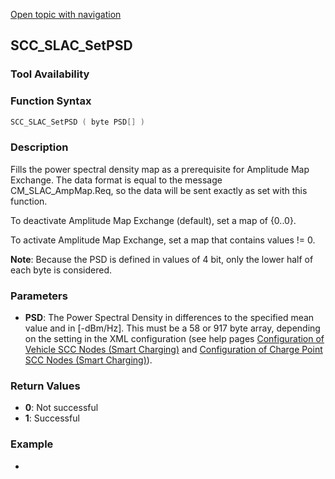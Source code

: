 [Open topic with navigation](../../../../../CANoeDEFamily.htm#Topics/CAPLFunctions/SmartCharging/Functions/CAPLfunctionSCCSLACSetPSD.md)

## SCC_SLAC_SetPSD

### Tool Availability

### Function Syntax

```c
SCC_SLAC_SetPSD ( byte PSD[] )
```

### Description
Fills the power spectral density map as a prerequisite for Amplitude Map Exchange. The data format is equal to the message CM_SLAC_AmpMap.Req, so the data will be sent exactly as set with this function.

To deactivate Amplitude Map Exchange (default), set a map of {0..0}.

To activate Amplitude Map Exchange, set a map that contains values != 0.

**Note**: Because the PSD is defined in values of 4 bit, only the lower half of each byte is considered.

### Parameters
- **PSD**: The Power Spectral Density in differences to the specified mean value and in [-dBm/Hz]. This must be a 58 or 917 byte array, depending on the setting in the XML configuration (see help pages [Configuration of Vehicle SCC Nodes (Smart Charging)](../../../CANoeCANalyzer/SmartCharging/SCProcedures/SCCConfigurationVehicleSCCNodes.md) and [Configuration of Charge Point SCC Nodes (Smart Charging)](../../../CANoeCANalyzer/SmartCharging/SCProcedures/SCConfigurationChargePointSCCNodes.md)).

### Return Values
- **0**: Not successful
- **1**: Successful

### Example
-
